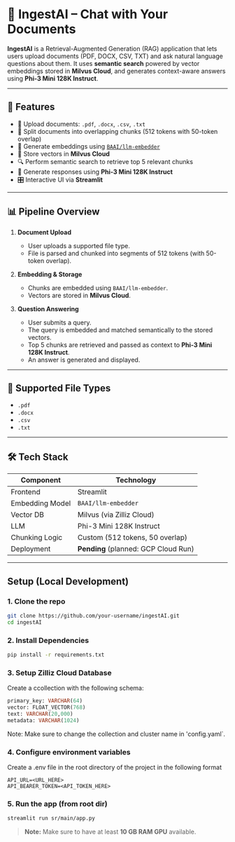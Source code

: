 # 🤖 IngestAI – Chat with Your Documents

**IngestAI** is a Retrieval-Augmented Generation (RAG) application that lets users upload documents (PDF, DOCX, CSV, TXT) and ask natural language questions about them. It uses **semantic search** powered by vector embeddings stored in **Milvus Cloud**, and generates context-aware answers using **Phi-3 Mini 128K Instruct**.

---

## 🧠 Features

- 📄 Upload documents: `.pdf`, `.docx`, `.csv`, `.txt`
- 🔗 Split documents into overlapping chunks (512 tokens with 50-token overlap)
- 🧬 Generate embeddings using [`BAAI/llm-embedder`](https://huggingface.co/BAAI/llm-embedder)
- 💾 Store vectors in **Milvus Cloud**
- 🔍 Perform semantic search to retrieve top 5 relevant chunks
- 🤖 Generate responses using **Phi-3 Mini 128K Instruct**
- 🎛️ Interactive UI via **Streamlit**

---

## 📊 Pipeline Overview

1. **Document Upload**
   - User uploads a supported file type.
   - File is parsed and chunked into segments of 512 tokens (with 50-token overlap).

2. **Embedding & Storage**
   - Chunks are embedded using `BAAI/llm-embedder`.
   - Vectors are stored in **Milvus Cloud**.

3. **Question Answering**
   - User submits a query.
   - The query is embedded and matched semantically to the stored vectors.
   - Top 5 chunks are retrieved and passed as context to **Phi-3 Mini 128K Instruct**.
   - An answer is generated and displayed.

---

## 📁 Supported File Types

- `.pdf`
- `.docx`
- `.csv`
- `.txt`

---

## 🛠️ Tech Stack

| Component        | Technology                      |
|------------------|----------------------------------|
| Frontend         | Streamlit                        |
| Embedding Model  | `BAAI/llm-embedder`              |
| Vector DB        | Milvus (via Zilliz Cloud)        |
| LLM              | Phi-3 Mini 128K Instruct         |
| Chunking Logic   | Custom (512 tokens, 50 overlap)  |
| Deployment       | **Pending** (planned: GCP Cloud Run) |

---

## Setup (Local Development)

### 1. Clone the repo

```bash
git clone https://github.com/your-username/ingestAI.git
cd ingestAI
```

### 2. Install Dependencies

```bash
pip install -r requirements.txt
```

### 3. Setup Zilliz Cloud Database
Create a ccollection with the following schema:
```sql
primary_key: VARCHAR(64)
vector: FLOAT_VECTOR(768)
text: VARCHAR(20,000)
metadata: VARCHAR(1024)
```
Note: Make sure to change the collection and cluster name in 'config.yaml`.

### 4. Configure environment variables

Create a .env file in the root directory of the project in the following format
```env
API_URL=<URL_HERE>
API_BEARER_TOKEN=<API_TOKEN_HERE>
```

### 5. Run the app (from root dir)
```bash
streamlit run sr/main/app.py
```

> **Note:** Make sure to have at least **10 GB RAM GPU** available.